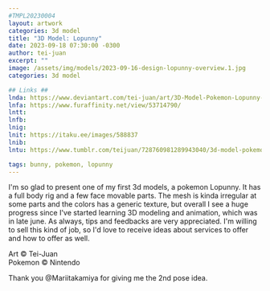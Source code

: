 ```yaml
---
#TMPL20230004
layout: artwork
categories: 3d model
title: "3D Model: Lopunny"
date: 2023-09-18 07:30:00 -0300
author: tei-juan
excerpt: ""
image: /assets/img/models/2023-09-16-design-lopunny-overview.1.jpg
categories: 3d model

## Links ##
lnda: https://www.deviantart.com/tei-juan/art/3D-Model-Pokemon-Lopunny-983165566
lnfa: https://www.furaffinity.net/view/53714790/
lntt: 
lnfb: 
lnig: 
lnit: https://itaku.ee/images/588837
lnib: 
lntu: https://www.tumblr.com/teijuan/728760981289943040/3d-model-pokemon-lopunny

tags: bunny, pokemon, lopunny
---
```


I'm so glad to present one of my first 3d models, a pokemon Lopunny.
It has a full body rig and a few face movable parts.
The mesh is kinda irregular at some parts and the colors has a generic texture, but overall I see a huge progress since I've started learning 3D modeling and animation, which was in late june.
As always, tips and feedbacks are very appreciated. I'm willing to sell this kind of job, so I'd love to receive ideas about services to offer and how to offer as well.

Art © Tei-Juan  
Pokemon © Nintendo 

Thank you @Mariitakamiya for giving me the 2nd pose idea.